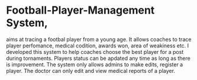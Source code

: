 # Football-Player-Management System,
aims at tracing  a footbal player from a young age. It allows coaches to trace player perfomance, medical codition, awards won, area of weakiness etc.
I developed this system to help coaches choose the best player for a post during tornaments.
Players status can be apdated any time as long as there is improvement.
The system only allows admins to make edits, register a player. The doctor can only edit and view medical reports of a player.
